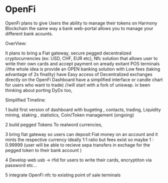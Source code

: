 # OpenFi
 OpenFi plans to give Users the ability to manage their tokens on Harmony Blockchain the same way a bank web-portal allows you to manage your different bank acounts.



OverView:



It plans to bring a Fiat gateway, secure pegged decentralized
cryptocurrencies (ex:  USD, CHF, EUR etc), 
Nfc solution that allows user to write their own cards and accept 
payment on aready exitant POS terminals //the whole idea is provide an OPEN banking solution with Low fees (taking advantage of 2s finality)
have Easy access of Decentralized exchanges directly on the OpenFi Dashboard 
have a simplified interface or candle chart for users who want to trade) //will start with a fork of uniswap. iv been thinking about porting DyDx too,



Simplified Timeline:

1 build first version of dashboard with bugeting , contacts, trading, Liquidity mining, staking , statistics, Coin/Token management (ongoing)

2 build pegged Tokens To realword currencies,

3 bring fiat gateway so users can deposit Fiat money on an account and it mints the respective currency ideally 1:1 ratio but fees exist so maybe 1 : 0.99999 (user will be able to recieve sepa transfers in exchage for the pegged token to their bank account )

4 Develop web usb -> rfid for users to write their cards, encryptiton via password etc...

5 integrate OpenFi nfc to existing point of sale terminals


